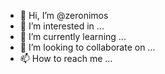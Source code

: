 - 👋 Hi, I’m @zeronimos
- 👀 I’m interested in ...
- 🌱 I’m currently learning ...
- 💞️ I’m looking to collaborate on ...
- 📫 How to reach me ...

<!---
zeronimos/zeronimos is a ✨ special ✨ repository because its `README.md` (this file) appears on your GitHub profile.
You can click the Preview link to take a look at your changes.
--->
